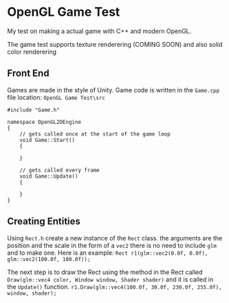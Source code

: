 # OpenGL Game Test
My test on making a actual game with C++ and modern OpenGL.

The game test supports texture renderering (COMING SOON) and also solid color renderering

## Front End
Games are made in the style of Unity.
Game code is written in the `Game.cpp` file location: `OpenGL Game Test\src`
```
#include "Game.h"

namespace OpenGL2DEngine
{
	// gets called once at the start of the game loop
	void Game::Start()
	{

	}

	// gets called every frame
	void Game::Update()
	{

	}
}
```

## Creating Entities
Using `Rect.h` create a new instance of the `Rect` class. the arguments are the position and the scale in the form of a `vec2` there is no need to include `glm` and to make one.
Here is an example:
`Rect r1(glm::vec2(0.0f, 0.0f), glm::vec2(100.0f, 100.0f));`

The next step is to draw the Rect using the method in the Rect called `Draw(glm::vec4 color, Window window, Shader shader)` and it is called in the `Update()` function.
`r1.Draw(glm::vec4(100.0f, 30.0f, 230.0f, 255.0f), window, shader);`
